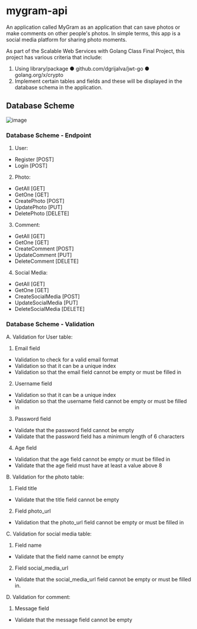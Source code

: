 # mygram-api
An application called MyGram as an application that can save photos or make comments on other people's photos. In simple terms, this app is a social media platform for sharing photo moments.

As part of the Scalable Web Services with Golang Class Final Project, this project has various criteria that include:
1. Using library/package 
● github.com/dgrijalva/jwt-go
● golang.org/x/crypto
2. Implement certain tables and fields and these will be displayed in the database schema in the application.

## Database Scheme
![image](https://user-images.githubusercontent.com/81277898/234207621-fc82af18-c48b-4d09-8fb6-8cc06ca602b4.png)

### Database Scheme - Endpoint
1. User:
- Register [POST]
- Login [POST]

2. Photo: 
- GetAll [GET] 
- GetOne [GET] 
- CreatePhoto [POST] 
- UpdatePhoto [PUT] 
- DeletePhoto [DELETE]

3. Comment: 
- GetAll [GET] 
- GetOne [GET] 
- CreateComment [POST] 
- UpdateComment [PUT] 
- DeleteComment [DELETE]

4. Social Media: 
- GetAll [GET] 
- GetOne [GET] 
- CreateSocialMedia [POST] 
- UpdateSocialMedia [PUT] 
- DeleteSocialMedia [DELETE]

### Database Scheme - Validation
A. Validation for User table:
1. Email field
 - Validation to check for a valid email format
 - Validation so that it can be a unique index
 - Validation so that the email field cannot be empty or must be filled in
2. Username field
 - Validation so that it can be a unique index
 - Validation so that the username field cannot be empty or must be filled in
3. Password field
- Validate that the password field cannot be empty
- Validate that the password field has a minimum length of 6 characters
4. Age field
- Validation that the age field cannot be empty or must be filled in
- Validate that the age field must have at least a value above 8

B. Validation for the photo table:
1. Field title
- Validate that the title field cannot be empty
2. Field photo_url
- Validation that the photo_url field cannot be empty or must be filled in

C. Validation for social media table:
1. Field name
- Validate that the field name cannot be empty
2. Field social_media_url
- Validate that the social_media_url field cannot be empty or must be filled in.

D. Validation for comment:
1. Message field
- Validate that the message field cannot be empty
